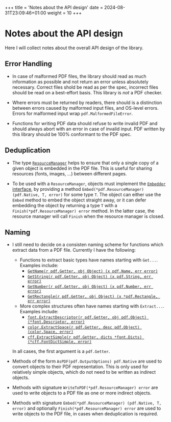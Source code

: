 +++
title = 'Notes about the API design'
date = 2024-08-31T23:09:46+01:00
weight = 10
+++

Notes about the API design
==========================

Here I will collect notes about the overall API design of the library.

Error Handling
--------------

- In case of malformed PDF files, the library should read as much information
  as possible and not return an error unless absolutely necessary.  Correct
  files shold be read as per the spec, incorrect files should be read on a
  best-effort basis.  This library is *not* a PDF checker.

- Where errors must be returned by readers, there should is a distinction
  between errors caused by malformed input files, and OS-level errors.
  Errors for malformed input wrap `pdf.MalformedFileError`.

- Functions for writing PDF data should refuse to write invalid PDF and
  should always abort with an error in case of invalid input.
  PDF written by this library should be 100% conformant to the
  PDF spec.


Deduplication
-------------

- The type
  [`ResourceManager`](https://pkg.go.dev/seehuhn.de/go/pdf@v0.5.1-0.20250106103048-1692b734110c#ResourceManager)
  helps to ensure that only a single copy of a given object is embedded in the
  PDF file.  This is useful for sharing resources (fonts, images, ...) between
  different pages.

- To be used with a `ResourceManager`, objects must implement the [`Embedder`
  interface](https://pkg.go.dev/seehuhn.de/go/pdf@v0.5.1-0.20250106103048-1692b734110c#Embedder),
  by providing a method `Embed(*pdf.ResourceManager) (pdf.Native, T, error)`
  for some type `T`.  The object can either use the `Embed` method to embed the
  object straight away, or it can defer embedding the object by returning a
  type `T` with a `Finish(*pdf.ResourceManager) error` method.  In the latter
  case, the resource manager will call `Finish` when the resource manager is
  closed.


Naming
------

- I still need to decide on a consisten naming scheme for functions which
  extract data from a PDF file.  Currently I have the following:
  - Functions to extract basic types have names starting with `Get...`.
    Examples include:
    - [`GetName(r pdf.Getter, obj Object) (x pdf.Name, err error)`](https://pkg.go.dev/seehuhn.de/go/pdf#GetName)
    - [`GetString(r pdf.Getter, obj Object) (x pdf.String, err error)`](https://pkg.go.dev/seehuhn.de/go/pdf#GetString)
    - [`GetNumber(r pdf.Getter, obj Object) (x pdf.Number, err error)`](https://pkg.go.dev/seehuhn.de/go/pdf#GetNumber)
    - [`GetRectangle(r pdf.Getter, obj Object) (x *pdf.Rectangle, err error)`](https://pkg.go.dev/seehuhn.de/go/pdf#GetRectangle)
  - More complex structures often have names starting with `Extract...`.
    Examples include:
    - [`font.ExtractDescriptor(r pdf.Getter, obj pdf.Object) (*font.Descriptor, error)`](https://pkg.go.dev/seehuhn.de/go/pdf@v0.5.1-0.20240906163623-d591f7fad2df/font#ExtractDescriptor)
    - [`color.ExtractSpace(r pdf.Getter, desc pdf.Object) (color.Space, error)`](https://pkg.go.dev/seehuhn.de/go/pdf@v0.5.1-0.20240906163623-d591f7fad2df/graphics/color#ExtractSpace)
    - [`cff.ExtractSimple(r pdf.Getter, dicts *font.Dicts) (*cff.FontDictSimple, error)`](https://pkg.go.dev/seehuhn.de/go/pdf/font/cff#ExtractSimple)

  In all cases, the first argument is a `pdf.Getter`.

- Methods of the form `AsPDF(pdf.OutputOptions) pdf.Native` are used to convert
  objects to their PDF representation.  This is only used for relatively simple
  objects, which do not need to be written as indirect objects.

- Methods with signature `WriteToPDF(*pdf.ResourceManager) error`
  are used to write objects to a PDF file as one or more indirect objects.

- Methods with signature `Embed(*pdf.ResourceManager) (pdf.Native, T, error)`
  and optionally `Finish(*pdf.ResourceManager) error` are used to write objects
  to the PDF file, in cases when deduplication is required.
